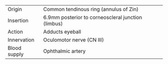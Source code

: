 |              |                                                    |
| ------------ | -------------------------------------------------- |
| Origin       | Common tendinous ring (annulus of Zin)             |
| Insertion    | 6.9mm posterior to corneoscleral junction (limbus) |
| Action       | Adducts eyeball                                    |
| Innervation  | Oculomotor nerve (CN III)                          |
| Blood supply | Ophthalmic artery                                  |